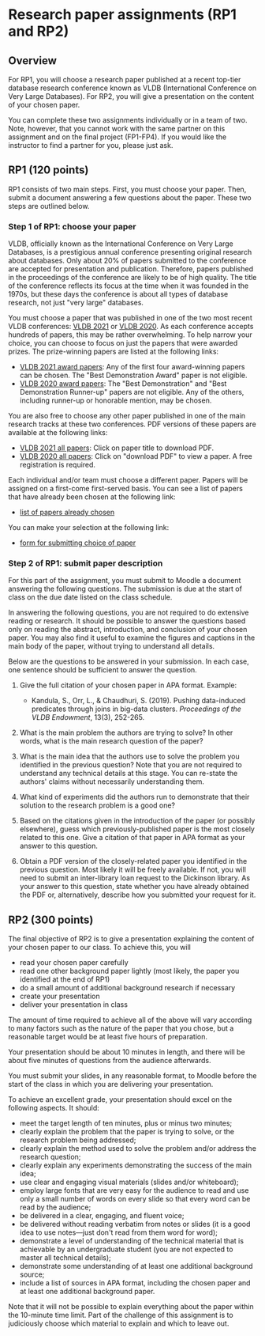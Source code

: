 # Research paper assignments (RP1 and RP2)

## Overview

For RP1, you will choose a research paper published at a recent top-tier
database research conference known as VLDB (International Conference
on Very Large Databases). For RP2, you will give a presentation on the content
of your chosen paper.

You can complete these two assignments individually or in a team of
two. Note, however, that you cannot work with the same partner on this
assignment and on the final project (FP1-FP4). If you would like the
instructor to find a partner for you, please just ask.

## RP1 (120 points)

RP1 consists of two main steps. First, you must choose your
paper. Then, submit a document answering a few questions about the
paper. These two steps are outlined below.

### Step 1 of RP1: choose your paper

VLDB, officially known as the International Conference on Very Large
Databases, is a prestigious annual conference presenting original
research about databases. Only about 20% of papers submitted to the
conference are accepted for presentation and publication. Therefore,
papers published in the proceedings of the conference are likely to be
of high quality. The title of the conference reflects its focus at the
time when it was founded in the 1970s, but these days the conference
is about all types of database research, not just "very large"
databases.

You must choose a paper that was published in one of the two most
recent VLDB conferences: [VLDB 2021](http://vldb.org/2021/) or [VLDB
2020](https://vldb2020.org/). As each conference accepts hundreds of
papers, this may be rather overwhelming. To help narrow your choice,
you can choose to focus on just the papers that were awarded
prizes. The prize-winning papers are listed at the following links:

* [VLDB 2021 award papers](https://vldb.org/2021/?conference-awards):
  Any of the first four award-winning papers can be chosen. The "Best
  Demonstration Award" paper is not eligible.
* [VLDB 2020 award
  papers](https://vldb2020.org/vldb-2020-awards.html): The "Best
  Demonstration" and "Best Demonstration Runner-up" papers are not
  eligible. Any of the others, including runner-up or honorable
  mention, may be chosen.

You are also free to choose any other paper published in one of the
main research tracks at these two conferences. PDF versions of these
papers are available at the following links:

* [VLDB 2021 all papers](http://vldb.org/pvldb/vol14-volume-info/):
  Click on paper title to download PDF.
* [VLDB 2020 all papers](https://vldb2020.org/program_flat.html):
  Click on "download PDF" to view a paper. A free registration is
  required.
  
Each individual and/or team must choose a different paper. Papers will
be assigned on a first-come first-served basis. You can see a list of
papers that have already been chosen at the following link:

* [list of papers already chosen](https://forms.office.com/Pages/AnalysisPage.aspx?id=VbAyYrl2E0ybiLVirn22-2zFL4dI9oNMmoALudp-AK9UMVc3S1JQSlJIRU01RU5TRFdHOVlJQlJVVS4u&AnalyzerToken=BZ32DTOrWORKXAyvTs1ysUtoToazQhhb)

You can make your selection at the following link:

* [form for submitting choice of paper](https://forms.office.com/Pages/ResponsePage.aspx?id=VbAyYrl2E0ybiLVirn22-2zFL4dI9oNMmoALudp-AK9UMVc3S1JQSlJIRU01RU5TRFdHOVlJQlJVVS4u)

### Step 2 of RP1: submit paper description

For this part of the assignment, you must submit to Moodle a document
answering the following questions. The submission is due at the start
of class on the due date listed on the class schedule.

In answering the following questions, you are not required to do
extensive reading or research. It should be possible to answer the
questions based only on reading the abstract, introduction, and
conclusion of your chosen paper. You may also find it useful to
examine the figures and captions in the main body of the paper,
without trying to understand all details.

Below are the questions to be answered in your submission. In each
case, one sentence should be sufficient to answer the question.

1. Give the full citation of your chosen paper in APA
   format. Example: 
   * Kandula, S., Orr, L., & Chaudhuri, S. (2019). Pushing
     data-induced predicates through joins in big-data
     clusters. _Proceedings of the VLDB Endowment_, 13(3), 252-265.

1. What is the main problem the authors are trying to solve? In other
   words, what is the main research question of the paper?
   
1. What is the main idea that the authors use to solve the problem you
   identified in the previous question? Note that you are not required
   to understand any technical details at this stage. You can re-state
   the authors' claims without necessarily understanding them.
   
1. What kind of experiments did the authors run to demonstrate that
   their solution to the research problem is a good one?
   
1. Based on the citations given in the introduction of the paper (or
   possibly elsewhere), guess which previously-published paper is the
   most closely related to this one. Give a citation of that paper in
   APA format as your answer to this question.
   
1. Obtain a PDF version of the closely-related paper you identified in
   the previous question. Most likely it will be freely available. If
   not, you will need to submit an inter-library loan request to the
   Dickinson library. As your answer to this question, state whether
   you have already obtained the PDF or, alternatively, describe how
   you submitted your request for it.


## RP2 (300 points)

The final objective of RP2 is to give a presentation explaining the
content of your chosen paper to our class. To achieve this, you will

* read your chosen paper carefully
* read one other background paper lightly (most likely, the paper you
  identified at the end of RP1)
* do a small amount of additional background research if necessary
* create your presentation
* deliver your presentation in class

The amount of time required to achieve all of the above will vary
according to many factors such as the nature of the paper that you
chose, but a reasonable target would be at least five hours of
preparation.

Your presentation should be about 10 minutes in length, and there will
be about five minutes of questions from the audience afterwards.

You must submit your slides, in any reasonable format, to Moodle
before the start of the class in which you are delivering your
presentation.

To achieve an excellent grade, your presentation should excel on the
following aspects. It should:

* meet the target length of ten minutes, plus or minus two minutes;
* clearly explain the problem that the paper is trying to solve, or
  the research problem being addressed;
* clearly explain the method used to solve the problem and/or address
  the research question;
* clearly explain any experiments demonstrating the success of the
  main idea;
* use clear and engaging visual materials (slides and/or whiteboard);
* employ large fonts that are very easy for the audience to read and
  use only a small number of words on every slide so that every word
  can be read by the audience;
* be delivered in a clear, engaging, and fluent voice;
* be delivered without reading verbatim from notes or slides (it is a
  good idea to use notes&mdash;just don't read from them word for
  word);
* demonstrate a level of understanding of the technical material that
  is achievable by an undergraduate student (you are not expected to
  master all technical details);
* demonstrate some understanding of at least one additional background
  source;
* include a list of sources in APA format, including the chosen paper
  and at least one additional background paper.

Note that it will not be possible to explain everything about the
paper within the 10-minute time limit. Part of the challenge of this
assignment is to judiciously choose which material to explain and
which to leave out.
